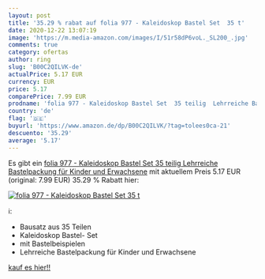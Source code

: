 ```yaml
---
layout: post
title: '35.29 % rabat auf folia 977 - Kaleidoskop Bastel Set  35 t'
date: 2020-12-22 13:07:19
image: 'https://m.media-amazon.com/images/I/51r58dP6voL._SL200_.jpg'
comments: true
category: ofertas
author: ring
slug: 'B00C2QILVK-de'
actualPrice: 5.17 EUR
currency: EUR
price: 5.17
comparePrice: 7.99 EUR
prodname: 'folia 977 - Kaleidoskop Bastel Set  35 teilig  Lehrreiche Bastelpackung für Kinder und Erwachsene'
country: 'de'
flag: '🇩🇪'
buyurl: 'https://www.amazon.de/dp/B00C2QILVK/?tag=tolees0ca-21'
descuento: '35.29'
average: '5.17'
---
```


Es gibt ein [folia 977 - Kaleidoskop Bastel Set  35 teilig  Lehrreiche Bastelpackung für Kinder und Erwachsene](https://www.amazon.de/dp/B00C2QILVK/?tag=tolees0ca-21) mit aktuellem Preis 5.17 EUR (original: 7.99 EUR) 35.29 % Rabatt hier:

[![folia 977 - Kaleidoskop Bastel Set  35 t](https://m.media-amazon.com/images/I/51r58dP6voL._SL200_.jpg)](https://www.amazon.de/dp/B00C2QILVK/?tag=tolees0ca-21)

ℹ️:

- Bausatz aus 35 Teilen
- Kaleidoskop Bastel- Set
- mit Bastelbeispielen
- Lehrreiche Bastelpackung für Kinder und Erwachsene

[kauf es hier!!](https://www.amazon.de/dp/B00C2QILVK/?tag=tolees0ca-21)
